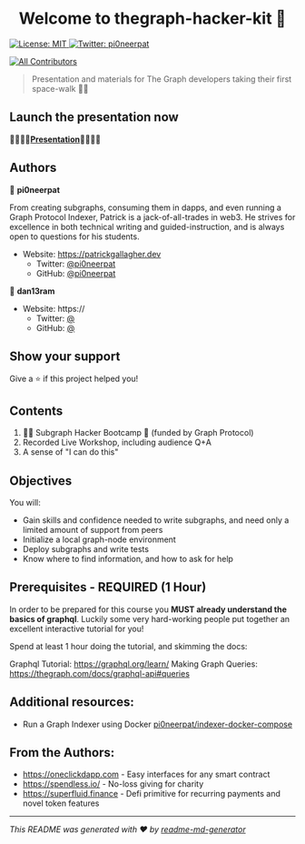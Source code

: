 <h1 align="center">Welcome to thegraph-hacker-kit 👋</h1>
<p>
  <a href="#" target="_blank">
    <img alt="License: MIT" src="https://img.shields.io/badge/License-MIT-yellow.svg" />
  </a>
  <a href="https://twitter.com/pi0neerpat" target="_blank">
    <img alt="Twitter: pi0neerpat" src="https://img.shields.io/twitter/follow/pi0neerpat.svg?style=social" />
  </a>
</p>

<!-- ALL-CONTRIBUTORS-BADGE:START - Do not remove or modify this section -->

[![All Contributors](https://img.shields.io/badge/all_contributors-1-orange.svg?style=flat-square)](#contributors-)

<!-- ALL-CONTRIBUTORS-BADGE:END -->

> Presentation and materials for The Graph developers taking their first space-walk :astronaut:

## Launch the presentation now

**🍎🍎🍎🍎[Presentation](https://gitpod.io/#https://github.com/pi0neerpat/thegraph-hacker-kit)🍎🍎🍎🍎**

## Authors

👤 **pi0neerpat**

From creating subgraphs, consuming them in dapps, and even running a Graph Protocol Indexer, Patrick is a jack-of-all-trades in web3. He strives for excellence in both technical writing and guided-instruction, and is always open to questions for his students.

- Website: https://patrickgallagher.dev
  - Twitter: [@pi0neerpat](https://twitter.com/pi0neerpat)
  - GitHub: [@pi0neerpat](https://github.com/pi0neerpat)

👤 **dan13ram**

- Website: https://
  - Twitter: [@](https://twitter.com/)
  - GitHub: [@](https://github.com/)

## Show your support

Give a ⭐️ if this project helped you!

## Contents

1. 🧑‍🚀 Subgraph Hacker Bootcamp 🥾 (funded by Graph Protocol)
2. Recorded Live Workshop, including audience Q+A
3. A sense of "I can do this"

## Objectives

You will:

- Gain skills and confidence needed to write subgraphs, and need only a limited amount of support from peers
- Initialize a local graph-node environment
- Deploy subgraphs and write tests
- Know where to find information, and how to ask for help

## Prerequisites - REQUIRED (1 Hour)

In order to be prepared for this course you **MUST already understand the basics of graphql**. Luckily some very hard-working people put together an excellent interactive tutorial for you!

Spend at least 1 hour doing the tutorial, and skimming the docs:

Graphql Tutorial: https://graphql.org/learn/
Making Graph Queries: https://thegraph.com/docs/graphql-api#queries

## Additional resources:

- Run a Graph Indexer using Docker [pi0neerpat/indexer-docker-compose](https://github.com/pi0neerpat/indexer-docker-compose)

## From the Authors:

- https://oneclickdapp.com - Easy interfaces for any smart contract
- https://spendless.io/ - No-loss giving for charity
- https://superfluid.finance - Defi primitive for recurring payments and novel token features

---

_This README was generated with ❤️ by [readme-md-generator](https://github.com/kefranabg/readme-md-generator)_
